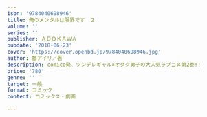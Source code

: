 ```yaml
---
isbn: '9784040698946'
title: 俺のメンタルは限界です　２
volume: ''
series: ''
publisher: ＡＤＯＫＡＷＡ
pubdate: '2018-06-23'
cover: 'https://cover.openbd.jp/9784040698946.jpg'
author: 藤アイリ／著
description: comico発、ツンデレギャル×オタク男子の大人気ラブコメ第2巻!!
price: '780'
genre: ''
target: 一般
format: コミック
content: コミックス・劇画

---
```

